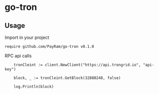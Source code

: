 # go-tron

## Usage

Import in your project
```
require github.com/PayRam/go-tron v0.1.0
```
RPC api calls
```
	tronCleint := client.NewClient("https://api.trongrid.io", "api-key")

	block, _ := tronCleint.GetBlock(32880248, false)

	log.Println(block)
```
